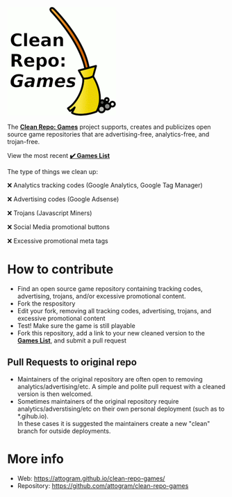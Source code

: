 [![Clean Repo: Games](https://raw.githubusercontent.com/attogram/clean-repo-games/master/clean-repo-games.png)](https://attogram.github.io/clean-repo-games/)

The **[Clean Repo: Games](https://attogram.github.io/clean-repo-games/)** project
supports, creates and publicizes
open source game repositories that are
advertising-free, analytics-free, and trojan-free.
    
View the most recent **[✔️ Games List](https://attogram.github.io/clean-repo-games/games.html)**

The type of things we clean up:

❌ Analytics tracking codes (Google Analytics, Google Tag Manager)

❌ Advertising codes (Google Adsense)

❌ Trojans (Javascript Miners)

❌ Social Media promotional buttons

❌ Excessive promotional meta tags

# How to contribute

* Find an open source game repository containing tracking codes, advertising, trojans, and/or excessive promotional content.
* Fork the respository
* Edit your fork, removing all tracking codes, advertising, trojans, and excessive promotional content
* Test! Make sure the game is still playable
* Fork this repository, add a link to your new cleaned version to the **[Games List](https://attogram.github.io/clean-repo-games/games.html)**, and submit a pull request

## Pull Requests to original repo

* Maintainers of the original repository are often open to removing analytics/advertising/etc.
  A simple and polite pull request with a cleaned version is then welcomed.
* Sometimes maintainers of the original repository require analytics/adverstising/etc
  on their own personal deployment (such as to *.gihub.io).  
  In these cases it is suggested the maintainers create a new "clean" branch for outside deployments.

# More info

* Web: <https://attogram.github.io/clean-repo-games/>
* Repository: <https://github.com/attogram/clean-repo-games>
